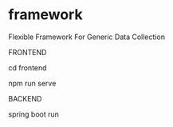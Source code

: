 # framework
Flexible Framework For Generic Data Collection

FRONTEND

cd frontend

npm run serve



BACKEND

spring boot run
